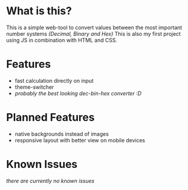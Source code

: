 # What is this?
This is a simple web-tool to convert values between the most important number systems *(Decimal, Binary and Hex)*
This is also my first project using JS in combination with HTML and CSS.

# Features
- fast calculation directly on input
- theme-switcher
- *probably the best looking dec-bin-hex converter :D*

# Planned Features
- native backgrounds instead of images
- responsive layout with better view on mobile devices

# Known Issues
*there are currently no known issues*
